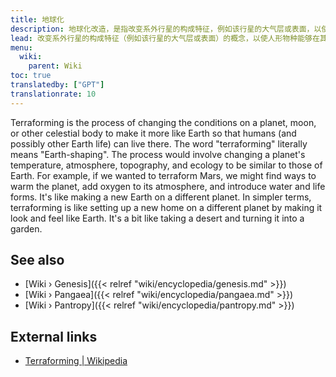 ```yaml
---
title: 地球化
description: 地球化改造，是指改变系外行星的构成特征，例如该行星的大气层或表面，以使人形物种能够在其上生存。地球化改造是耶洛因在他们使地球适合居住的创世计划开始时所应用的技术。
lead: 改变系外行星的构成特征（例如该行星的大气层或表面）的概念，以使人形物种能够在其上生活。地球化改造是耶洛因在其使地球适合居住的创世计划开始时所应用的技术。
menu:
  wiki:
    parent: Wiki
toc: true
translatedby: ["GPT"]
translationrate: 10
---
```


Terraforming is the process of changing the conditions on a planet, moon, or other celestial body to make it more like Earth so that humans (and possibly other Earth life) can live there. The word "terraforming" literally means "Earth-shaping". The process would involve changing a planet's temperature, atmosphere, topography, and ecology to be similar to those of Earth. For example, if we wanted to terraform Mars, we might find ways to warm the planet, add oxygen to its atmosphere, and introduce water and life forms. It's like making a new Earth on a different planet. In simpler terms, terraforming is like setting up a new home on a different planet by making it look and feel like Earth. It's a bit like taking a desert and turning it into a garden.

## See also

- [Wiki › Genesis]({{< relref "wiki/encyclopedia/genesis.md" >}})
- [Wiki › Pangaea]({{< relref "wiki/encyclopedia/pangaea.md" >}})
- [Wiki › Pantropy]({{< relref "wiki/encyclopedia/pantropy.md" >}})

## External links

- [Terraforming | Wikipedia](https://en.wikipedia.org/wiki/Terraforming)
